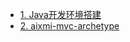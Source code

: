 * [1. Java开发环境搭建](IDE/vscode/java开发环境搭建.md)
* [2. aixmi-mvc-archetype](projects/aixmi-archetypes/mvc_archetype.md)